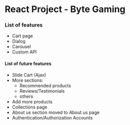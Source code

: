 # React Project - Byte Gaming

### List of features
* Cart page
* Dialog
* Carousel
* Custom API

#### List of future features
* Slide Cart (Ajax)
* More sections:
  * Recommended products
  * Reviews/Testimonials
  * others
* Add more products
* Collections page
* About us section moved to About us page
* Authentication/Authorization Accounts
  


